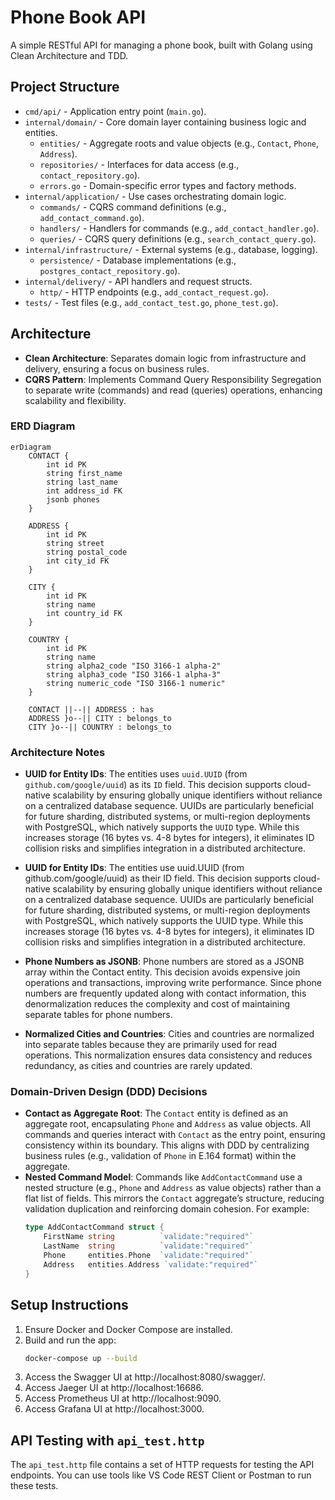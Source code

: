 # Phone Book API

A simple RESTful API for managing a phone book, built with Golang using Clean Architecture and TDD.

## Project Structure
- `cmd/api/` - Application entry point (`main.go`).
- `internal/domain/` - Core domain layer containing business logic and entities.
  - `entities/` - Aggregate roots and value objects (e.g., `Contact`, `Phone`, `Address`).
  - `repositories/` - Interfaces for data access (e.g., `contact_repository.go`).
  - `errors.go` - Domain-specific error types and factory methods.
- `internal/application/` - Use cases orchestrating domain logic.
  - `commands/` - CQRS command definitions (e.g., `add_contact_command.go`).
  - `handlers/` - Handlers for commands (e.g., `add_contact_handler.go`).
  - `queries/` - CQRS query definitions (e.g., `search_contact_query.go`).
- `internal/infrastructure/` - External systems (e.g., database, logging).
  - `persistence/` - Database implementations (e.g., `postgres_contact_repository.go`).
- `internal/delivery/` - API handlers and request structs.
  - `http/` - HTTP endpoints (e.g., `add_contact_request.go`).
- `tests/` - Test files (e.g., `add_contact_test.go`, `phone_test.go`).

## Architecture
- **Clean Architecture**: Separates domain logic from infrastructure and delivery, ensuring a focus on business rules.
- **CQRS Pattern**: Implements Command Query Responsibility Segregation to separate write (commands) and read (queries) operations, enhancing scalability and flexibility.

### ERD Diagram
```mermaid
erDiagram
    CONTACT {
        int id PK
        string first_name
        string last_name
        int address_id FK
        jsonb phones
    }
    
    ADDRESS {
        int id PK
        string street
        string postal_code
        int city_id FK
    }
    
    CITY {
        int id PK
        string name
        int country_id FK
    }
    
    COUNTRY {
        int id PK
        string name
        string alpha2_code "ISO 3166-1 alpha-2"
        string alpha3_code "ISO 3166-1 alpha-3"
        string numeric_code "ISO 3166-1 numeric"
    }
    
    CONTACT ||--|| ADDRESS : has
    ADDRESS }o--|| CITY : belongs_to
    CITY }o--|| COUNTRY : belongs_to
```

### Architecture Notes

- **UUID for Entity IDs**: The entities uses `uuid.UUID` (from `github.com/google/uuid`) as its `ID` field. This decision supports cloud-native scalability by ensuring globally unique identifiers without reliance on a centralized database sequence. UUIDs are particularly beneficial for future sharding, distributed systems, or multi-region deployments with PostgreSQL, which natively supports the `UUID` type. While this increases storage (16 bytes vs. 4-8 bytes for integers), it eliminates ID collision risks and simplifies integration in a distributed architecture.

- **UUID for Entity IDs**: The entities use uuid.UUID (from github.com/google/uuid) as their ID field. This decision supports cloud-native scalability by ensuring globally unique identifiers without reliance on a centralized database sequence. UUIDs are particularly beneficial for future sharding, distributed systems, or multi-region deployments with PostgreSQL, which natively supports the UUID type. While this increases storage (16 bytes vs. 4-8 bytes for integers), it eliminates ID collision risks and simplifies integration in a distributed architecture.
- **Phone Numbers as JSONB**: Phone numbers are stored as a JSONB array within the Contact entity. This decision avoids expensive join operations and transactions, improving write performance. Since phone numbers are frequently updated along with contact information, this denormalization reduces the complexity and cost of maintaining separate tables for phone numbers.
- **Normalized Cities and Countries**: Cities and countries are normalized into separate tables because they are primarily used for read operations. This normalization ensures data consistency and reduces redundancy, as cities and countries are rarely updated.

### Domain-Driven Design (DDD) Decisions
- **Contact as Aggregate Root**: The `Contact` entity is defined as an aggregate root, encapsulating `Phone` and `Address` as value objects. All commands and queries interact with `Contact` as the entry point, ensuring consistency within its boundary. This aligns with DDD by centralizing business rules (e.g., validation of `Phone` in E.164 format) within the aggregate.
- **Nested Command Model**: Commands like `AddContactCommand` use a nested structure (e.g., `Phone` and `Address` as value objects) rather than a flat list of fields. This mirrors the `Contact` aggregate’s structure, reducing validation duplication and reinforcing domain cohesion. For example:
  ```go
  type AddContactCommand struct {
      FirstName string          `validate:"required"`
      LastName  string          `validate:"required"`
      Phone     entities.Phone  `validate:"required"`
      Address   entities.Address `validate:"required"`
  }

## Setup Instructions
1. Ensure Docker and Docker Compose are installed.
2. Build and run the app:
   ```bash
   docker-compose up --build
   ```
3. Access the Swagger UI at http://localhost:8080/swagger/.
4. Access Jaeger UI at http://localhost:16686.
5. Access Prometheus UI at http://localhost:9090.
6. Access Grafana UI at http://localhost:3000.

## API Testing with `api_test.http`

The `api_test.http` file contains a set of HTTP requests for testing the API endpoints. You can use tools like VS Code REST Client or Postman to run these tests.
